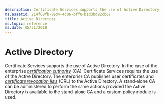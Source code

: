 ```yaml
---
description: Certificate Services supports the use of Active Directory.
ms.assetid: 214f08fb-89d4-4c06-bff8-b1d3bd92cb69
title: Active Directory
ms.topic: reference
ms.date: 05/31/2018
---
```


# Active Directory

Certificate Services supports the use of Active Directory. In the case of the enterprise [*certification authority*](../secgloss/c-gly.md) (CA), Certificate Services requires the use of the Active Directory. The enterprise CA publishes user certificates and [*certificate revocation lists*](../secgloss/c-gly.md) (CRL) to the Active Directory. A stand-alone CA can be administered to perform the same actions provided the Active Directory is available to the stand-alone CA and a custom policy module is used.

 

 
